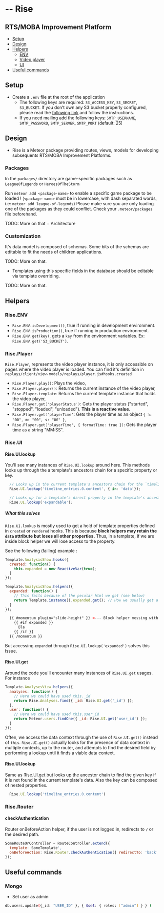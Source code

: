 # -- Rise

## RTS/MOBA Improvement Platform

* [Setup](#setup)
* [Design](#design)
* [Helpers](#helpers)
  * [ENV](#riseenv)
  * [Video player](#riseplayer)
  * [UI](#riseui)
* [Useful commands](#useful-commands)

## Setup

- Create a `.env` file at the root of the application
  - The following keys are required: `S3_ACCESS_KEY`, `S3_SECRET`, `S3_BUCKET`. If you don't own any S3 bucket properly configured, please read the [following link](https://github.com/Lepozepo/S3#create-your-amazon-s3) and follow the instructions.
  - If you need mailing add the following keys: `SMTP_USERNAME`, `SMTP_PASSWORD`, `SMTP_SERVER`, `SMTP_PORT` (default: 25)

## Design

- Rise is a Meteor package providing routes, views, models for developing subsequents RTS/MOBA Improvement Platforms.

### Packages

In the `packages/` directory are game-specific packages such as `LeagueOfLegends` or `HeroesOfTheStorm`

Run `meteor add <package-name>` to enable a specific game package to be loaded ! (`<package-name>` must be in lowercase, with dash separated words, i.e: `meteor add league-of-legends`)
Please make sure you are only loading one of the packages as they could conflict. Check your `.meteor/packages` file beforehand.

TODO: More on that + Architecture

### Customization

It's data model is composed of schemas. Some bits of the schemas are editable to fit the needs of children applications.

TODO: More on that.

- Templates using this specific fields in the database should be editable via template overriding.

TODO: More on that.

## Helpers

### Rise.ENV

- `Rise.ENV.isDevelopment()`, true if running in development environment.
- `Rise.ENV.isProduction()`, true if running in production environment.
- `Rise.ENV.get(key)`, gets a `key` from the environment variables. Ex: `Rise.ENV.get('S3_BUCKET')`.

### Rise.Player

`Rise.Player`, represents the video player instance, it is only accessible on pages where the video player is loaded. You can find it's definition in `replays/client/view-models/replays/player.js#hooks.created`

- `Rise.Player.play()`: Plays the video,
- `Rise.Player.player()`: Returns the current instance of the video player,
- `Rise.Player.template`: Returns the current template instance that holds the video player,
- `Rise.Player.get('playerStatus')`: Gets the player status ("started", "stopped", "loaded", "unloaded"). **This is a reactive value**.
- `Rise.Player.get('playerTime'`: Gets the player time as an object `{ h: "00", m: "00", s: "00" }`,
- `Rise.Player.get('playerTime', { formatTime: true })`: Gets the player time as a string "MM:SS".

### Rise.UI

#### Rise.UI.lookup
You'll see many instances of `Rise.UI.lookup` around here. This methods looks up through the a template's ancestors chain for a specific property or key.

```javascript
  // Looks up in the current template's ancestors chain for the `timeline_entries.0.content` key in the `data` property.
  Rise.UI.lookup('timeline_entries.0.content', { in: 'data'});

  // Looks up for a template's direct property in the template's ancestor chain
  Rise.UI.lookup('expandable');
```

##### What this solves

`Rise.UI.lookup` is mostly used to get a hold of template properties defined in `created` or `rendered` hooks. This is because **block helpers may retain the `data` attribute but loses all other properties.** Thus, in a template, if we are inside block helper we will lose access to the property.

See the following (failing) example :

```javascript
Template.AnalysisShow.hooks({
  created: function() {
    this.expanded = new ReactiveVar(true);
  }
});

Template.AnalysisShow.helpers({
  expanded: function() {
    // This fails because of the pecular html we got (see below)
    return Template.instance().expanded.get(); // How we usually get a template's property
  }
});
```
```html
  {{ #momentum plugin="slide-height" }} <--- Block helper messing with us because it's a new template instance with the same `data` attributes but different template properties
    {{ #if expanded }}
      Bla
    {{ /if }}
  {{ /momentum }}
```

But accessing `expanded` through `Rise.UI.lookup('expanded')` solves this issue.


#### Rise.UI.get

Around the code you'll encounter many instances of `Rise.UI.get` usages.
For instance

```javascript
Template.AnalysesView.helpers({
  analyses: function() {
    // Here we could have used this._id
    return Rise.Analyses.find({ _id: Rise.UI.get('_id') });
  },
  user: function() {
    // Here we could have used this.user_id
    return Meteor.users.findOne({ _id: Rise.UI.get('user_id') });
  }
});
```

Often, we access the data context through the use of `Rise.UI.get()` instead of `this`.
`Rise.UI.get()` actually looks for the presence of data context in multiple contexts, up to the router, and attempts to find the desired field by performing a lookup until it finds a viable data context.

#### Rise.UI.lookup

Same as Rise.UI.get but looks up the ancestor chain to find the given key if it is not found in the current template's data.
Also the key can be composed of nested properties.

```javascript
  Rise.UI.lookup('timeline_entries.0.content')
```

### Rise.Router

#### checkAuthentication

Router onBeforeAction helper, if the user is not logged in, redirects to `/` or the desired path.

```javascript
SomeRouteOrController = RouteController.extend({
  template: SomeTemplate',
  onBeforeAction: Rise.Router.checkAuthentication({ redirectTo: 'back' })
});
```


## Useful commands

### Mongo

- Set user as admin
```bash
db.users.update({_id: "USER_ID" }, { $set: { roles: ["admin"] } } )
```
